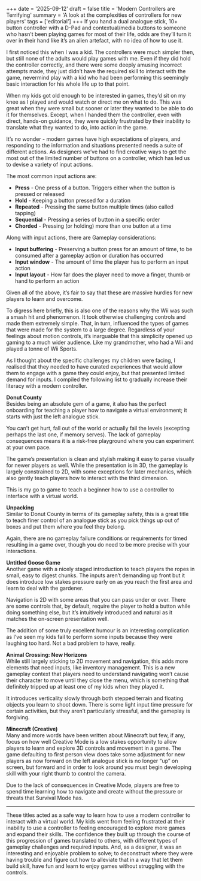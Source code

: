 +++
date = '2025-09-12'
draft = false
title = 'Modern Controllers are Terrifying'
summary = 'A look at the complexities of controllers for new players'
tags = ['editorial']
+++
If you hand a dual analogue stick, 10+ button controller with a D-Pad and contextual/media buttons to someone who hasn’t been playing games for most of their life, odds are they’ll turn it over in their hand like it’s an alien artefact, with no idea of how to use it.

I first noticed this when I was a kid. The controllers were much simpler then, but still none of the adults would play games with me. Even if they did hold the controller correctly, and there were some deeply amusing incorrect attempts made, they just didn’t have the required skill to interact with the game, nevermind play with a kid who had been performing this seemingly basic interaction for his whole life up to that point.

When my kids got old enough to be interested in games, they’d sit on my knee as I played and would watch or direct me on what to do. This was great when they were small but sooner or later they wanted to be able to do it for themselves. Except, when I handed them the controller, even with direct, hands-on guidance, they were quickly frustrated by their inability to translate what they wanted to do, into action in the game.

It’s no wonder \- modern games have high expectations of players, and responding to the information and situations presented needs a suite of different actions. As designers we’ve had to find creative ways to get the most out of the limited number of buttons on a controller, which has led us to devise a variety of input actions.

The most common input actions are:

* **Press** \- One press of a button. Triggers either when the button is pressed or released  
* **Hold** \- Keeping a button pressed for a duration  
* **Repeated** \- Pressing the same button multiple times (also called tapping)  
* **Sequential** \- Pressing a series of button in a specific order  
* **Chorded** \- Pressing (or holding) more than one button at a time


Along with input actions, there are Gameplay considerations:

* **Input buffering** \- Preserving a button press for an amount of time, to be consumed after a gameplay action or duration has occurred  
* **Input window** \- The amount of time the player has to perform an input action  
* **Input layout** \- How far does the player need to move a finger, thumb or hand to perform an action

Given all of the above, it’s fair to say that these are massive hurdles for new players to learn and overcome.

To digress here briefly, this is also one of the reasons why the Wii was such a smash hit and phenomenon. It took otherwise challenging controls and made them extremely simple. That, in turn, influenced the types of games that were made for the system to a large degree. Regardless of your feelings about motion controls, it’s inarguable that this simplicity opened up gaming to a much wider audience. Like my grandmother, who had a Wii and played a tonne of Wii Sports.

As I thought about the specific challenges my children were facing, I realised that they needed to have curated experiences that would allow them to engage with a game they could enjoy, but that presented limited demand for inputs. I compiled the following list to gradually increase their literacy with a modern controller.

**Donut County**  
Besides being an absolute gem of a game, it also has the perfect onboarding for teaching a player how to navigate a virtual environment; it starts with just the left analogue stick. 

You can’t get hurt, fall out of the world or actually fail the levels (excepting perhaps the last one, if memory serves). The lack of gameplay consequences means it is a risk-free playground where you can experiment at your own pace.

The game’s presentation is clean and stylish making it easy to parse visually for newer players as well. While the presentation is in 3D, the gameplay is largely constrained to 2D, with some exceptions for later mechanics, which also gently teach players how to interact with the third dimension.

This is my go to game to teach a beginner how to use a controller to interface with a virtual world.

**Unpacking**  
Similar to Donut County in terms of its gameplay safety, this is a great title to teach finer control of an analogue stick as you pick things up out of boxes and put them where you feel they belong. 

Again, there are no gameplay failure conditions or requirements for timed resulting in a game over, though you do need to be more precise with your interactions.

**Untitled Goose Game**  
Another game with a nicely staged introduction to teach players the ropes in small, easy to digest chunks. The inputs aren’t demanding up front but it does introduce low stakes pressure early on as you reach the first area and learn to deal with the gardener. 

Navigation is 2D with some areas that you can pass under or over. There are some controls that, by default, require the player to hold a button while doing something else, but it’s intuitively introduced and natural as it matches the on-screen presentation well. 

The addition of some truly excellent humour is an interesting complication as I’ve seen my kids fail to perform some inputs because they were laughing too hard. Not a bad problem to have, really.

**Animal Crossing: New Horizons**  
While still largely sticking to 2D movement and navigation, this adds more elements that need inputs, like inventory management. This is a new gameplay context that players need to understand navigating won’t cause their character to move until they close the menu, which is something that definitely tripped up at least one of my kids when they played it. 

It introduces verticality slowly through both stepped terrain and floating objects you learn to shoot down. There is some light input time pressure for certain activities, but they aren’t particularly stressful, and the gameplay is forgiving. 

**Minecraft (Creative)**  
Many and more words have been written about Minecraft but few, if any, focus on how well Creative Mode is a low stakes opportunity to allow players to learn and explore 3D controls and movement in a game. The game defaulting to first person view does take some adjustment for new players as now forward on the left analogue stick is no longer “up” on screen, but forward and in order to look around you must begin developing skill with your right thumb to control the camera.

Due to the lack of consequences in Creative Mode, players are free to spend time learning how to navigate and create without the pressure or threats that Survival Mode has. 

---

These titles acted as a safe way to learn how to use a modern controller to interact with a virtual world. My kids went from feeling frustrated at their inability to use a controller to feeling encouraged to explore more games and expand their skills. The confidence they built up through the course of this progression of games translated to others, with different types of gameplay challenges and required inputs. And, as a designer, it was an interesting and enjoyable problem to solve; to deconstruct where they were having trouble and figure out how to alleviate that in a way that let them build skill, have fun and learn to enjoy games without struggling with the controls.